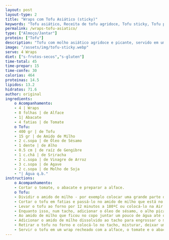 ```yaml
---
layout: post
layout-type: 2
title: "Wraps com Tofu Asiático (sticky)"
keywords: "Tofu asiático, Receita de tofu agridoce, Tofu sticky, Tofu picante, Molho asiático caseiro, Wrap vegano com tofu, Receita saudável de wraps vegan, Tofu com molho de soja e gengibre, Almoço ou jantar rápido, Alimentação plant-based"
permalink: /wraps-tofu-asiatico/
type: ["Almoço/Jantar"]
protein: ["Tofu"]
description: "Tofu com molho asiático agridoce e picante, servido em um wrap e com salada"
image: "/assets/img/tofu-sticky.webp"
serve: 4 Wraps
diet: ["s-frutos-secos","s-gluten"]
time-total: 45
time-prepar: 15
time-confe: 30 
calorias: 464
proteinas: 14.5
lipidos: 13.2
hidratos: 71.6
author: original
ingredients:
    o Acompanhamento:
    - 4 | Wraps
    - 8 folhas | de Alface
    - 1| Abacate
    - ⁠4 fatias | de Tomate
    o Tofu:
    - 400 gr | de Tofu
    - 15 gr | de Amido de Milho
    - 2 c.sopa | de Óleo de Sésamo 
    - 1 dente | de Alho
    - 0.5 cm | de raíz de Gengibre
    - 1 c.chá | de Sriracha
    - 2 c.sopa | de Vinagre de Arroz
    - 3 c.sopa | de Agave
    - 2 c.sopa | de Molho de Soja
    - "| Água q.b."
instructions:
    o Acompanhamento:
    - Cortar o tomate, o abacate e preparar a alface. 
    o Tofu:
    - Dividir o amido de milho - por exemplo colocar uma grande parte do amido num prato e o restante num copo.
    - Cortar o tofu em fatias e passá-lo no amido de milho que está no prato, como se o quiséssemos panar.
    - Levar o tofu ao forno por 12 minutos a 180ºC ou colocá-lo na Air Fryer (normalmente não demora tanto tempo). Ir verificando para que não fique seco.
    - Enquanto isso, num tacho, adicionar o óleo de sésamo, o alho picado, a raíz de gengibre ralada, o sriracha, o vinagre de arroz, o agave e o molho de soja. Misturar bem e aquecer durante 5 minutos.
    - Ao amido de milho que ficou no copo juntar um pouco de água até que fique completamente dissolvido.
    - Adicionar o amido de milho dissolvido ao tacho para engrossar o molho.
    - Retirar o tofu no forno e colocá-lo no tacho, misturar, deixar um pouco para que ganhe o sabor. Retirar.
    - Servir o tofu em um wrap recheado com a alface, o tomate e o abacate.
---
```


